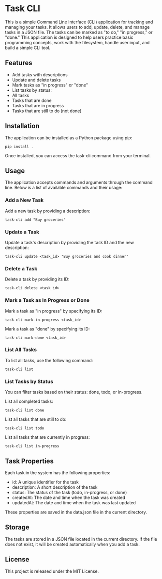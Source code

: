 # Task CLI

This is a simple Command Line Interface (CLI) application for tracking and managing your tasks. It allows users to add, update, delete, and manage tasks in a JSON file. The tasks can be marked as "to do," "in progress," or "done." This application is designed to help users practice basic programming concepts, work with the filesystem, handle user input, and build a simple CLI tool.

## Features

* Add tasks with descriptions
* Update and delete tasks
* Mark tasks as "in progress" or "done"
* List tasks by status:
* All tasks
* Tasks that are done
* Tasks that are in progress
* Tasks that are still to do (not done)


## Installation

The application can be installed as a Python package using pip:

`pip install .`

Once installed, you can access the task-cli command from your terminal.

## Usage

The application accepts commands and arguments through the command line. Below is a list of available commands and their usage:

### Add a New Task

Add a new task by providing a description:

`task-cli add "Buy groceries"`


### Update a Task

Update a task's description by providing the task ID and the new description:

`task-cli update <task_id> "Buy groceries and cook dinner"`

### Delete a Task
Delete a task by providing its ID:

`task-cli delete <task_id>
`
### Mark a Task as In Progress or Done

Mark a task as "in progress" by specifying its ID:

`task-cli mark-in-progress <task_id>`

Mark a task as "done" by specifying its ID:

`task-cli mark-done <task_id>`

### List All Tasks
To list all tasks, use the following command:

`task-cli list`

### List Tasks by Status

You can filter tasks based on their status: done, todo, or in-progress.

List all completed tasks:

`task-cli list done`

List all tasks that are still to do:

`task-cli list todo`

List all tasks that are currently in progress:

`task-cli list in-progress`

## Task Properties

Each task in the system has the following properties:

* id: A unique identifier for the task
* description: A short description of the task
* status: The status of the task (todo, in-progress, or done)
* createdAt: The date and time when the task was created
* updatedAt: The date and time when the task was last updated

These properties are saved in the data.json file in the current directory.

## Storage

The tasks are stored in a JSON file located in the current directory. If the file does not exist, it will be created automatically when you add a task.


## License
This project is released under the MIT License.

